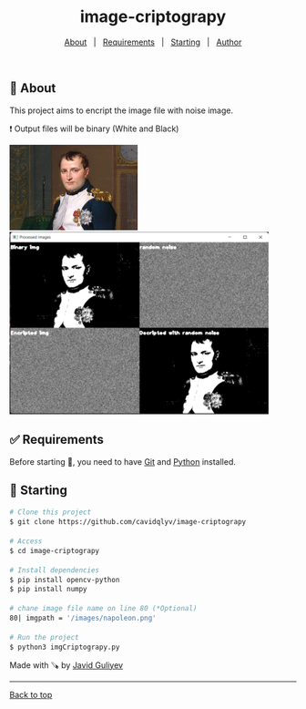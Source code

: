 <h1 align="center">image-criptograpy</h1>

<!-- Status -->

<!-- <h4 align="center"> 
	🚧  ImageCriptograpy 🚀 Under construction...  🚧
</h4> 

<hr> -->

<p align="center">
  <a href="#dart-about">About</a> &#xa0; | &#xa0; 
  <a href="#white_check_mark-requirements">Requirements</a> &#xa0; | &#xa0;
  <a href="#checkered_flag-starting">Starting</a> &#xa0; | &#xa0;
  <a href="https://github.com/cavidqlyv" target="_blank">Author</a>
</p>

<br>

## 🎯 About ##

This project aims to encript the image file with noise image.

❗ Output files will be binary (White and Black)

<img alt="Napoleon" src="images\napoleon.png" height="150">

<img alt="Napoleon" src="images\ProgramScreenShoot.png" height="320">


## ✅ Requirements ##

Before starting 🏁, you need to have [Git](https://git-scm.com) and [Python](https://www.python.org/) installed.

## 🏁 Starting ##

```bash
# Clone this project
$ git clone https://github.com/cavidqlyv/image-criptograpy

# Access
$ cd image-criptograpy

# Install dependencies
$ pip install opencv-python
$ pip install numpy

# chane image file name on line 80 (*Optional)
80| imgpath = '/images/napoleon.png'

# Run the project
$ python3 imgCriptograpy.py
```


Made with 🪚 by <a href="https://github.com/cavidqlyv" target="_blank">Javid Guliyev</a>

<hr>

<a href="#top">Back to top</a>
